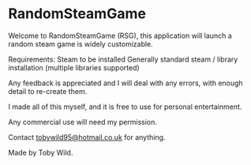 # RandomSteamGame

Welcome to RandomSteamGame (RSG), this application will launch a random steam game is widely customizable.

Requirements:
Steam to be installed
Generally standard steam / library installation (multiple libraries supported)

Any feedback is appreciated and I will deal with any errors, with enough detail to re-create them.

I made all of this myself, and it is free to use for personal entertainment.

Any commercial use will need my permission.

Contact tobywild95@hotmail.co.uk for anything.

Made by Toby Wild.
